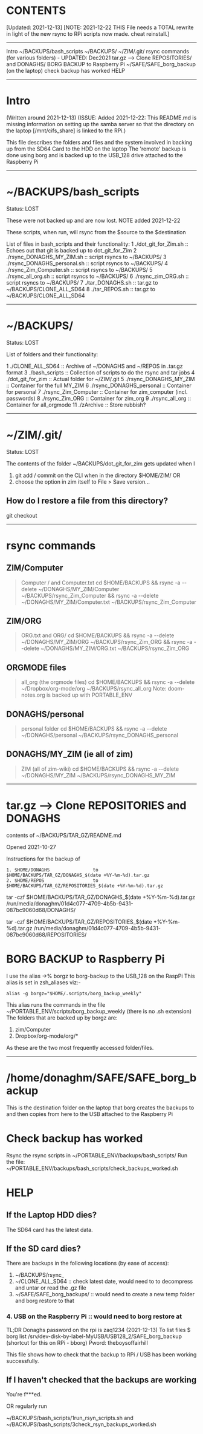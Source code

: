 # CONTENTS
[Updated: 2021-12-13]
[NOTE: 2021-12-22 THIS File needs a TOTAL rewrite in light of the new rsync to RPi scripts now made. cheat reinstall.]

______________________________________________________________________
Intro
~/BACKUPS/bash_scripts
~/BACKUPS/<folders>
~/ZIM/.git/
rsync commands (for various folders) - UPDATED: Dec2021
tar.gz --> Clone REPOSITORIES/ and DONAGHS/
BORG BACKUP to Raspberry Pi
~/SAFE/SAFE_borg_backup (on the laptop)
check backup has worked
HELP


______________________________________________________________________
# Intro

(Written around 2021-12-13)
(ISSUE: Added 2021-12-22:  This README.md is missing information on setting up the samba server so that the directory on the laptop [/mnt/cifs_share] is linked to the RPi.)

This file describes the folders and files and the system involved in backing up from the SD64 Card to the HDD on the laptop
The 'remote' backup is done using borg and is backed up to the USB_128 drive attached to the Raspberry Pi
______________________________________________________________________
# ~/BACKUPS/bash_scripts
Status: LOST

These were not backed up and are now lost. NOTE added 2021-12-22

These scripts, when run, will rsync from the $source to the $destination

List of files in bash_scripts and their functionality:
1	./dot_git_for_Zim.sh            :: Echoes out that git is backed up to dot_git_for_Zim
2	./rsync_DONAGHS_MY_ZIM.sh       :: script rsyncs to ~/BACKUPS/
3	./rsync_DONAGHS_personal.sh     :: script rsyncs to ~/BACKUPS/
4	./rsync_Zim_Computer.sh         :: script rsyncs to ~/BACKUPS/
5	./rsync_all_org.sh              :: script rsyncs to ~/BACKUPS/
6	./rsync_zim_ORG.sh              :: script rsyncs to ~/BACKUPS/
7	./tar_DONAGHS.sh                :: tar.gz to ~/BACKUPS/CLONE_ALL_SD64
8	./tar_REPOS.sh                  :: tar.gz to ~/BACKUPS/CLONE_ALL_SD64

______________________________________________________________________
# ~/BACKUPS/<folders>
Status: LOST

List of folders and their functionality:

1	./CLONE_ALL_SD64                :: Archive of ~/DONAGHS and ~/REPOS in .tar.gz format
3	./bash_scripts                  :: Collection of scripts to do the rsync and tar jobs
4	./dot_git_for_zim               :: Actual folder for ~/ZIM/.git
5	./rsync_DONAGHS_MY_ZIM          :: Container for the full MY_ZIM
6	./rsync_DONAGHS_personal        :: Container for personal
7	./rsync_Zim_Computer            :: Container for zim_computer (incl. passwords)
8	./rsync_Zim_ORG                 :: Container for zim_org
9	./rsync_all_org                 :: Container for all_orgmode
11	./zArchive                      :: Store rubbish?


______________________________________________________________________
# ~/ZIM/.git/

Status: LOST

The contents of the folder ~/BACKUPS/dot_git_for_zim gets updated when I 
1. git add / commit on the CLI when in the directory $HOME/ZIM/
OR
2. choose the option in zim itself to File > Save version...

## How do I restore a file from this directory?
git checkout <hash> <filename>
______________________________________________________________________
# rsync commands 

## ZIM/Computer
> Computer / and Computer.txt
cd $HOME/BACKUPS && rsync -a --delete ~/DONAGHS/MY_ZIM/Computer ~/BACKUPS/rsync_Zim_Computer && rsync -a --delete ~/DONAGHS/MY_ZIM/Computer.txt ~/BACKUPS/rsync_Zim_Computer

## ZIM/ORG
> ORG.txt and ORG/
cd $HOME/BACKUPS && rsync -a --delete ~/DONAGHS/MY_ZIM/ORG ~/BACKUPS/rsync_Zim_ORG && rsync -a --delete ~/DONAGHS/MY_ZIM/ORG.txt ~/BACKUPS/rsync_Zim_ORG

## ORGMODE files
> all_org (the orgmode files)
cd $HOME/BACKUPS && rsync -a --delete ~/Dropbox/org-mode/org ~/BACKUPS/rsync_all_org
Note: doom-notes.org is backed up with PORTABLE_ENV

## DONAGHS/personal
> personal folder
cd $HOME/BACKUPS && rsync -a --delete ~/DONAGHS/personal ~/BACKUPS/rsync_DONAGHS_personal

## DONAGHS/MY_ZIM   (ie all of zim)
> ZIM   (all of zim-wiki)
cd $HOME/BACKUPS && rsync -a --delete ~/DONAGHS/MY_ZIM ~/BACKUPS/rsync_DONAGHS_MY_ZIM

______________________________________________________________________
# tar.gz --> Clone REPOSITORIES and DONAGHS

contents of ~/BACKUPS/TAR_GZ/README.md


Opened 2021-10-27

Instructions for the backup of 

    1. $HOME/DONAGHS                to                  $HOME/BACKUPS/TAR_GZ/DONAGHS_$(date +%Y-%m-%d).tar.gz 
    2. $HOME/REPOS                  to                  $HOME/BACKUPS/TAR_GZ/REPOSITORIES_$(date +%Y-%m-%d).tar.gz 

tar -czf $HOME/BACKUPS/TAR_GZ/DONAGHS_$(date +%Y-%m-%d).tar.gz /run/media/donaghm/01d4c077-4709-4b5b-9431-087bc9060d68/DONAGHS/

tar -czf $HOME/BACKUPS/TAR_GZ/REPOSITORIES_$(date +%Y-%m-%d).tar.gz /run/media/donaghm/01d4c077-4709-4b5b-9431-087bc9060d68/REPOSITORIES/

# BORG BACKUP to Raspberry Pi

I use the alias ->% borgz to borg-backup to the USB_128 on the RaspPi
This alias is set in zsh_aliases viz:-

    alias -g borgz="$HOME/.scripts/borg_backup_weekly"

This alias runs the commands in the file
~/PORTABLE_ENV/scripts/borg_backup_weekly  (there is no .sh extension)
The folders that are backed up by borgz are:

1. zim/Computer
2. Dropbox/org-mode/org/*

As these are the two most frequently accessed folder/files.

______________________________________________________________________
# /home/donaghm/SAFE/SAFE_borg_backup

This is the destination folder on the laptop that borg creates the backups to and then copies from here to the USB attached to the Raspberry Pi


# Check backup has worked

Rsync the rsync scripts in ~/PORTABLE_ENV/backups/bash_scripts/
Run the file:
~/PORTABLE_ENV/backups/bash_scripts/check_backups_worked.sh

# HELP

## If the Laptop HDD dies?

The SD64 card has the latest data.

## If the SD card dies?

There are backups in the following locations (by ease of access):
1. ~/BACKUPS/rsync_<folders>
2. ~/CLONE_ALL_SD64                     :: check latest date, would need to to decompress and untar or read the .gz file
3. ~/SAFE/SAFE_borg_backups/<folders>   :: would need to create a new temp folder and borg restore to that
### 4. USB on the Raspberry Pi              :: would need to borg restore at 

  TL;DR
  Donaghs password on the rpi is zaq1234 (2021-12-13) 
  To list files
  $ borg list /srv/dev-disk-by-label-MyUSB/USB128_2/SAFE_borg_backup
  (shortcut for this on RPi - bborg)
  Pword: theboysoffairhill
  
  This file shows how to check that the backup to RPi / USB has been working successfully.

## If I haven't checked that the backups are working

You're f***ed.

OR regularly run

~/BACKUPS/bash_scripts/1run_rsyn_scripts.sh
and
~/BACKUPS/bash_scripts/3check_rsyn_backups_worked.sh


